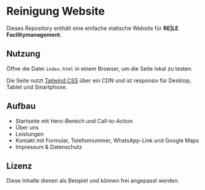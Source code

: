 # Reinigung Website

Dieses Repository enthält eine einfache statische Website für **RE|LE Facilitymanagement**.

## Nutzung

Öffne die Datei `index.html` in einem Browser, um die Seite lokal zu testen.

Die Seite nutzt [Tailwind CSS](https://tailwindcss.com) über ein CDN und ist responsiv für Desktop, Tablet und Smartphone.

## Aufbau

- Startseite mit Hero-Bereich und Call-to-Action
- Über uns
- Leistungen
- Kontakt mit Formular, Telefonnummer, WhatsApp-Link und Google Maps
- Impressum & Datenschutz

## Lizenz

Diese Inhalte dienen als Beispiel und können frei angepasst werden.

